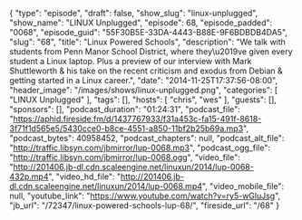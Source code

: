 {
  "type": "episode",
  "draft": false,
  "show_slug": "linux-unplugged",
  "show_name": "LINUX Unplugged",
  "episode": 68,
  "episode_padded": "0068",
  "episode_guid": "55F30B5E-33DA-4443-B88E-9F6BDBDB4DA5",
  "slug": "68",
  "title": "Linux Powered Schools",
  "description": "We talk with students from Penn Manor School District, where they\u2019ve given every student a Linux laptop. Plus a preview of our interview with Mark Shuttleworth & his take on the recent criticism and exodus from Debian & getting started in a Linux career.",
  "date": "2014-11-25T17:37:56-08:00",
  "header_image": "/images/shows/linux-unplugged.png",
  "categories": [
    "LINUX Unplugged"
  ],
  "tags": [],
  "hosts": [
    "chris",
    "wes"
  ],
  "guests": [],
  "sponsors": [],
  "podcast_duration": "01:24:31",
  "podcast_file": "https://aphid.fireside.fm/d/1437767933/f31a453c-fa15-491f-8618-3f71f1d565e5/5430cce0-b8ce-4551-a850-11bf2b25b69a.mp3",
  "podcast_bytes": 40958452,
  "podcast_chapters": null,
  "podcast_alt_file": "http://traffic.libsyn.com/jbmirror/lup-0068.mp3",
  "podcast_ogg_file": "http://traffic.libsyn.com/jbmirror/lup-0068.ogg",
  "video_file": "http://201406.jb-dl.cdn.scaleengine.net/linuxun/2014/lup-0068-432p.mp4",
  "video_hd_file": "http://201406.jb-dl.cdn.scaleengine.net/linuxun/2014/lup-0068.mp4",
  "video_mobile_file": null,
  "youtube_link": "https://www.youtube.com/watch?v=ry5-wGluJsg",
  "jb_url": "/72347/linux-powered-schools-lup-68/",
  "fireside_url": "/68"
}

